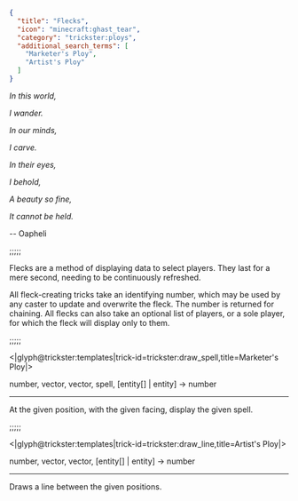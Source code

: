 ```json
{
  "title": "Flecks",
  "icon": "minecraft:ghast_tear",
  "category": "trickster:ploys",
  "additional_search_terms": [
    "Marketer's Ploy",
    "Artist's Ploy"
  ]
}
```

*In this world,*

*I wander.*


*In our minds,*

*I carve.*


*In their eyes,*

*I behold,*


*A beauty so fine,*

*It cannot be held.*


-- Oapheli

;;;;;

Flecks are a method of displaying data to select players. 
They last for a mere second, needing to be continuously refreshed.


All fleck-creating tricks take an identifying number, which may be used by any caster to update and overwrite the fleck. 
The number is returned for chaining. 
All flecks can also take an optional list of players, or a sole player, for which the fleck will display only to them.

;;;;;

<|glyph@trickster:templates|trick-id=trickster:draw_spell,title=Marketer's Ploy|>

number, vector, vector, spell, [entity[] | entity] -> number

---

At the given position, with the given facing, display the given spell.

;;;;;

<|glyph@trickster:templates|trick-id=trickster:draw_line,title=Artist's Ploy|>

number, vector, vector, [entity[] | entity] -> number

---

Draws a line between the given positions.
